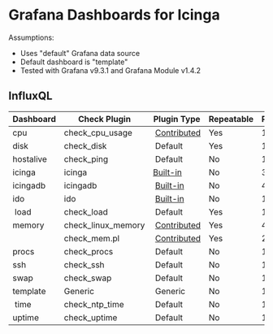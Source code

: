 # Grafana Dashboards for Icinga

Assumptions:
* Uses "default" Grafana data source
* Default dashboard is "template"
* Tested with Grafana v9.3.1 and Grafana Module v1.4.2

## InfluxQL

| Dashboard | Check Plugin       | Plugin Type                                                                                  | Repeatable | Panels |
| --------- | ------------------ | -------------------------------------------------------------------------------------------- | ---------- | ------ |
| cpu       | check_cpu_usage    | [Contributed](https://github.com/iamcheko/check_cpu_usage)                                   | Yes        | 1      |
| disk      | check_disk         | Default                                                                                      | Yes        | 1      |
| hostalive | check_ping         | Default                                                                                      | No         | 1      |
| icinga    | icinga             | [Built-in](https://icinga.com/docs/icinga-2/latest/doc/10-icinga-template-library/#icinga)   | No         | 3,4,9  |
| icingadb  | icingadb           | [Built-in](https://icinga.com/docs/icinga-2/latest/doc/10-icinga-template-library/#icingadb) | No         | 4      |
| ido       | ido                | [Built-in](https://icinga.com/docs/icinga-2/latest/doc/10-icinga-template-library/#ido)      | No         | 1,2    |
| load      | check_load         | Default                                                                                      | Yes        | 1      |
| memory    | check_linux_memory | [Contributed](https://github.com/hugme/Nag_checks)                                           | Yes        | 4,1    |
|           | check_mem.pl       | [Contributed](https://github.com/justintime/nagios-plugins)                                  | Yes        | 2,4    |
| procs     | check_procs        | Default                                                                                      | No         | 1      |
| ssh       | check_ssh          | Default                                                                                      | No         | 1      |
| swap      | check_swap         | Default                                                                                      | No         | 1      |
| template  | Generic            | Generic                                                                                      | No         | 1      |
| time      | check_ntp_time     | Default                                                                                      | No         | 1      |
| uptime    | check_uptime       | Default                                                                                      | No         | 1      |
